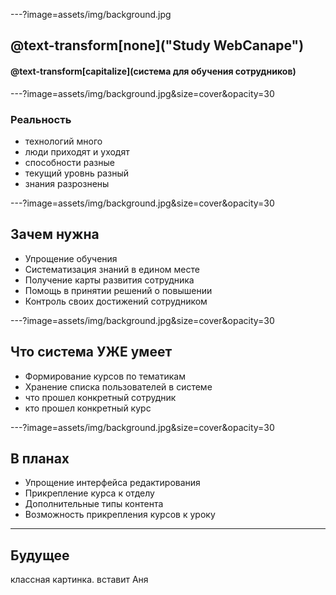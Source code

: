 ---?image=assets/img/background.jpg

## @text-transform[none]("Study WebCanape")
#### @text-transform[capitalize](система для обучения сотрудников) 


---?image=assets/img/background.jpg&size=cover&opacity=30

### Реальность

- технологий много
- люди приходят и уходят
 - способности разные
 - текущий уровнь разный
- знания разрознены

---?image=assets/img/background.jpg&size=cover&opacity=30

## Зачем нужна

- Упрощение обучения
- Систематизация знаний в едином месте
- Получение карты развития сотрудника
- Помощь в принятии решений о повышении
- Контроль своих достижений сотрудником

---?image=assets/img/background.jpg&size=cover&opacity=30

## Что система УЖЕ умеет

-  Формирование курсов по тематикам
- Хранение списка пользователей в системе
 - что прошел конкретный сотрудник
 - кто прошел конкретный курс
 
---?image=assets/img/background.jpg&size=cover&opacity=30

## В планах

- Упрощение интерфейса редактирования
- Прикрепление курса к отделу
- Дополнительные типы контента
- Возможность прикрепления курсов к уроку

---

## Будущее

классная картинка. вставит Аня
